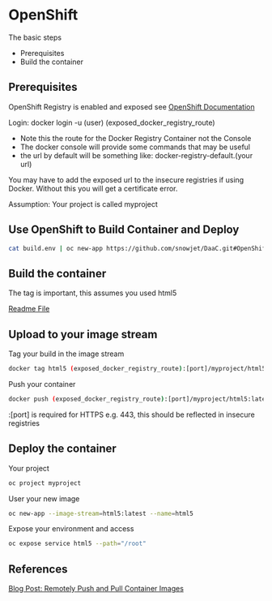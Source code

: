 # OpenShift
The basic steps
* Prerequisites
* Build the container

## Prerequisites

OpenShift Registry is enabled and exposed see [OpenShift Documentation](https://docs.openshift.com/container-platform/3.11/install_config/registry/index.html)

Login: docker login -u (user) (exposed_docker_registry_route) 
* Note this the route for the Docker Registry Container not the Console
* The docker console will provide some commands that may be useful
* the url by default will be something like: docker-registry-default.(your url)

You may have to add the exposed url to the insecure registries if using Docker. Without this you will get a certificate error.

Assumption: Your project is called myproject

## Use OpenShift to Build Container and Deploy

```bash
cat build.env | oc new-app https://github.com/snowjet/DaaC.git#OpenShift-Dev --build-env-file=-
```

## Build the container
The tag is important, this assumes you used html5

[Readme File](../README.md)


## Upload to your image stream
Tag your build in the image stream
```bash
docker tag html5 (exposed_docker_registry_route):[port]/myproject/html5:latest
```
Push your container
```bash
docker push (exposed_docker_registry_route):[port]/myproject/html5:latest
```

:[port] is required for HTTPS e.g. 443, this should be reflected in insecure registries

## Deploy the container
Your project
```bash
oc project myproject
```

User your new image
```bash
oc new-app --image-stream=html5:latest --name=html5
```

Expose your environment and access
```bash
oc expose service html5 --path="/root"
```

## References
[Blog Post: Remotely Push and Pull Container Images](https://blog.openshift.com/remotely-push-pull-container-images-openshift/)